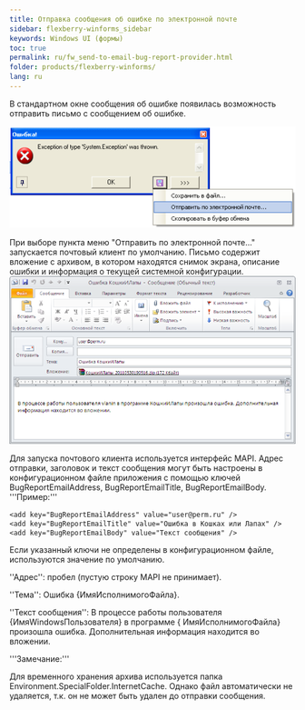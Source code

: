```yaml
---
title: Отправка сообщения об ошибке по электронной почте
sidebar: flexberry-winforms_sidebar
keywords: Windows UI (формы)
toc: true
permalink: ru/fw_send-to-email-bug-report-provider.html
folder: products/flexberry-winforms/
lang: ru
---
```


В стандартном окне сообщения об ошибке появилась возможность отправить письмо с сообщением об ошибке.

![](/images/pages/products/flexberry-winforms/development/error-form.png)

При выборе пункта меню "Отправить по электронной почте..." запускается почтовый клиент по умолчанию. Письмо содержит вложение с архивом, в котором находятся снимок экрана, описание ошибки и информация о текущей системной конфигурации.
![](/images/pages/products/flexberry-winforms/development/letter.png)

Для запуска почтового клиента используется интерфейс MAPI.
Адрес отправки, заголовок и текст сообщения могут быть настроены в конфигурационном файле приложения с помощью ключей BugReportEmailAddress, BugReportEmailTitle, BugReportEmailBody.
'''Пример:'''

```
<add key="BugReportEmailAddress" value="user@perm.ru" />
<add key="BugReportEmailTitle" value="Ошибка в Кошках или Лапах" />
<add key="BugReportEmailBody" value="Текст сообщения" />
```
Если указанный ключи не определены в конфигурационном файле, используются значение по умолчанию.

''Адрес'': пробел (пустую строку MAPI не принимает).

''Тема'': Ошибка {ИмяИсполнимогоФайла}.

''Текст сообщения'': В процессе работы пользователя {ИмяWindowsПользователя} в программе { ИмяИсполнимогоФайла} произошла ошибка. Дополнительная информация находится во вложении.

'''Замечание:'''

Для временного хранения архива используется папка Environment.SpecialFolder.InternetCache. Однако файл автоматически не удаляется, т.к. он не может быть удален до отправки сообщения.